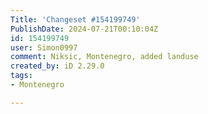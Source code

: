```yaml
---
Title: 'Changeset #154199749'
PublishDate: 2024-07-21T00:10:04Z
id: 154199749
user: Simon0997
comment: Niksic, Montenegro, added landuse
created_by: iD 2.29.0
tags:
- Montenegro

---
```

